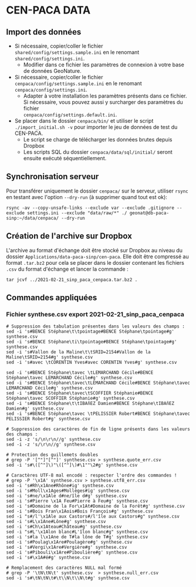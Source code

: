 # CEN-PACA DATA

## Import des données

* Si nécessaire, copier/coller le fichier `shared/config/settings.sample.ini` 
en le renomant `shared/config/settings.ini`.
    * Modifier dans ce fichier les paramètres de connexion à votre base de données GeoNature.
* Si nécessaire, copier/coller le fichier `cenpaca/config/settings.sample.ini` 
en le renomant `cenpaca/config/settings.ini`.
    * Adapter à votre installation les paramètres présents dans ce fichier. Si 
    nécessaire, vous pouvez aussi y surcharger des paramètres du fichier  
    `cenpaca/config/settings.default.ini`.
* Se placer dans le dossier `cenpaca/bin/` et utiliser le script 
`./import_initial.sh -v` pour importer le jeu de données de test du CEN-PACA.
    * Le script se charge de télécharger les données brutes depuis Dropbox
    * Les scripts SQL du dossier `cenpaca/data/sql/initial/` seront ensuite exécuté séquentiellement.

## Synchronisation serveur

Pour transférer uniquement le dossier `cenpaca/` sur le serveur, utiliser `rsync` 
en testant avec l'option `--dry-run` (à supprimer quand tout est ok):

```
rsync -av --copy-unsafe-links --exclude var --exclude .gitignore --exclude settings.ini --exclude "data/raw/*" ./ geonat@db-paca-sinp:~/data/cenpaca/ --dry-run
```

## Création de l'archive sur Dropbox

L'archive au format d'échange doit être stocké sur Dropbox au niveau du dossier 
`Applications/data-paca-sinp/cen-paca`.
Elle doit être compressé au format `.tar.bz2` pour cela se placer dans le
dossier contenant les fichiers `.csv` du format d'échange et lancer la commande :
```
tar jcvf ../2021-02-21_sinp_paca_cenpaca.tar.bz2 .
```

## Commandes appliquées
### Fichier synthese.csv export 2021-02-21_sinp_paca_cenpaca
```
# Suppression des tabulation présentes dans les valeurs des champs :
sed -i 's#BENCE Stéphane\t\tpointage#BENCE Stéphane\tpointage#g' synthese.csv
sed -i 's#BENCE Stéphane\ti\tpointage#BENCE Stéphane\tpointage#g' synthese.csv
sed -i 's#Vallon de la Maline\t\tSRID=2154#Vallon de la Maline\tSRID=2154#g' synthese.csv
sed -i 's#avec \tCORENTIN Yves#avec CORENTIN Yves#g' synthese.csv

sed -i 's#BENCE Stéphane\tavec \tLEMARCHAND Cécile#BENCE Stéphane\tavec LEMARCHAND Cécile#g' synthese.csv
sed -i 's#BENCE Stéphane\tavec\tLEMARCHAND Cécile#BENCE Stéphane\tavec LEMARCHAND Cécile#g' synthese.csv
sed -i 's#BENCE Stéphane\tavec\tSCOFFIER Stéphanie#BENCE Stéphane\tavec SCOFFIER Stéphanie#g' synthese.csv
sed -i 's#BENCE Stéphane\t\tIBAñEZ Damien#BENCE Stéphane\tIBAñEZ Damien#g' synthese.csv
sed -i 's#BENCE Stéphane\tavec \tPELISSIER Robert#BENCE Stéphane\tavec PELISSIER Robert#g' synthese.csv

# Suppression des caractères de fin de ligne présents dans les valeurs des champs :
sed -i -z 's/\n\r\n//g' synthese.csv
sed -i -z 's/\r\n//g' synthese.csv

# Protection des guillemets doubles
# grep -P '[^"]"[^"]' synthese.csv > synthese.quote_err.csv
sed -i 's#\([^"]\)"\([^"]\)#\1""\2#g' synthese.csv

# Caractères UTF-8 mal encodé : respecter l'ordre des commandes !
# grep -P '\x1A' synthese.csv > synthese.utf8_err.csv
sed -i 's#Rh\x1Ane#Rhône#ig' synthese.csv
sed -i 's#Moll\x1Ages#Mollèges#ig' synthese.csv
sed -i 's#ne/\x1Ale d#ne/île d#g' synthese.csv
sed -i 's#Pierre \x1A Feu#Pierre à Feu#g' synthese.csv
sed -i 's#Domaine de la For\x1At#Domaine de la Forêt#g' synthese.csv
sed -i 's#Bois Fran\x1Aois#Bois François#g' synthese.csv
sed -i "s#/l'\x1Ale aux Castors#/l'île aux Castors#g" synthese.csv
sed -i 's#L\x1Ane#Lône#g' synthese.csv
sed -i 's#Ch\x1Ateau#Château#g' synthese.csv
sed -i "s#L'\x1Alon blanc#L'îlon blanc#g" synthese.csv
sed -i 's#la l\x1Ane de T#la lône de T#g' synthese.csv
sed -i 's#Poulag\x1Are#Poulagère#g' synthese.csv
sed -i 's#Vergi\x1Are#Vergière#g' synthese.csv
sed -i 's#Pibouli\x1Are#Piboulière#g' synthese.csv
sed -i 's#\x1A#é#g' synthese.csv

# Remplacement des caractères NULL mal formé
# grep -P '\tN\tN\t' synthese.csv  > synthese.null_err.csv
sed -i 's#\tN\tN\t#\t\\N\t\\N\t#g' synthese.csv
```
